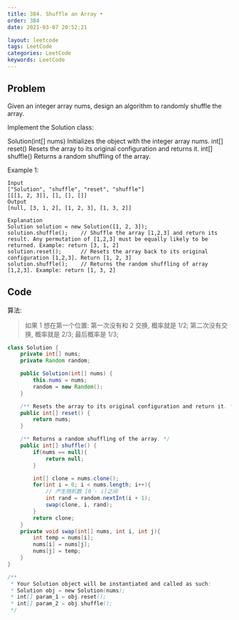 ```yaml
---
title: 384. Shuffle an Array •
order: 384
date: 2021-03-07 20:52:21

layout: leetcode
tags: LeetCode
categories: LeetCode
keywords: LeetCode
---
```


## Problem

Given an integer array nums, design an algorithm to randomly shuffle the array.

Implement the Solution class:

Solution(int[] nums) Initializes the object with the integer array nums.
int[] reset() Resets the array to its original configuration and returns it.
int[] shuffle() Returns a random shuffling of the array.

Example 1:

```
Input
["Solution", "shuffle", "reset", "shuffle"]
[[[1, 2, 3]], [], [], []]
Output
[null, [3, 1, 2], [1, 2, 3], [1, 3, 2]]

Explanation
Solution solution = new Solution([1, 2, 3]);
solution.shuffle();    // Shuffle the array [1,2,3] and return its result. Any permutation of [1,2,3] must be equally likely to be returned. Example: return [3, 1, 2]
solution.reset();      // Resets the array back to its original configuration [1,2,3]. Return [1, 2, 3]
solution.shuffle();    // Returns the random shuffling of array [1,2,3]. Example: return [1, 3, 2]
```

## Code

算法:

> 如果 1 想在第一个位置:
> 第一次没有和 2 交换, 概率就是 1/2;
> 第二次没有交换, 概率就是 2/3;
> 最后概率是 1/3;

```java
class Solution {
    private int[] nums;
    private Random random;

    public Solution(int[] nums) {
        this.nums = nums;
        random = new Random();
    }

    /** Resets the array to its original configuration and return it. */
    public int[] reset() {
        return nums;
    }

    /** Returns a random shuffling of the array. */
    public int[] shuffle() {
        if(nums == null){
            return null;
        }

        int[] clone = nums.clone();
        for(int i = 0; i < nums.length; i++){
            // 产生随机数 [0 - i]之间
            int rand = random.nextInt(i + 1);
            swap(clone, i, rand);
        }
        return clone;
    }
    private void swap(int[] nums, int i, int j){
        int temp = nums[i];
        nums[i] = nums[j];
        nums[j] = temp;
    }
}

/**
 * Your Solution object will be instantiated and called as such:
 * Solution obj = new Solution(nums);
 * int[] param_1 = obj.reset();
 * int[] param_2 = obj.shuffle();
 */
```
